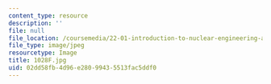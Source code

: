 ```yaml
---
content_type: resource
description: ''
file: null
file_location: /coursemedia/22-01-introduction-to-nuclear-engineering-and-ionizing-radiation-fall-2016/02dd58fb4d96e28099435513fac5ddf0_1028F.jpg
file_type: image/jpeg
resourcetype: Image
title: 1028F.jpg
uid: 02dd58fb-4d96-e280-9943-5513fac5ddf0
---
```

